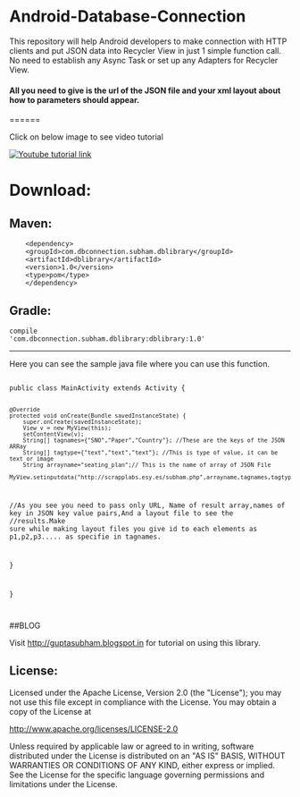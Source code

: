 # Android-Database-Connection
This repository will help Android developers to make connection with HTTP clients and put JSON data into Recycler View in just 1 simple function call. No need to establish any Async Task or set up any Adapters for Recycler View.
#### All you need to give is the url of the JSON file and your xml layout about how to parameters should appear.

======

Click on below image to see video tutorial

[![Youtube tutorial link](http://hello45.esy.es/Screenshot%202016-09-07%2016.12.48.png)](https://www.youtube.com/watch?v=UoWdr-Fgla8)

# Download:

## Maven:
        <dependency>
        <groupId>com.dbconnection.subham.dblibrary</groupId>
        <artifactId>dblibrary</artifactId>
        <version>1.0</version>
        <type>pom</type>
        </dependency>


## Gradle:
<code>compile 'com.dbconnection.subham.dblibrary:dblibrary:1.0'</code>


---


Here you can see the sample java file where you can use this function.

<code>
public class MainActivity extends Activity {

    @Override
    protected void onCreate(Bundle savedInstanceState) {
        super.onCreate(savedInstanceState);
        View v = new MyView(this);
        setContentView(v);
        String[] tagnames={"SNO","Paper","Country"}; //These are the keys of the JSON ARRay
        String[] tagtype={"text","text","text"}; //This is type of value, it can be text or image
        String arrayname="seating_plan";// This is the name of array of JSON File
         MyView.setinputdata("http://scrapplabs.esy.es/subham.php",arrayname,tagnames,tagtype,R.layout.list_card_view);

//As you see you need to pass only URL, Name of result array,names of key in JSON key value pairs,And a layout file to see the //results.Make sure while making layout files you give id to each elements as p1,p2,p3..... as specifie in tagnames.

   }

}


</code>

##BLOG

Visit <a> http://guptasubham.blogspot.in </a> for tutorial on using this library.



## License:


Licensed under the Apache License, Version 2.0 (the "License");
you may not use this file except in compliance with the License.
You may obtain a copy of the License at

   http://www.apache.org/licenses/LICENSE-2.0

Unless required by applicable law or agreed to in writing, software
distributed under the License is distributed on an "AS IS" BASIS,
WITHOUT WARRANTIES OR CONDITIONS OF ANY KIND, either express or implied.
See the License for the specific language governing permissions and
limitations under the License.
